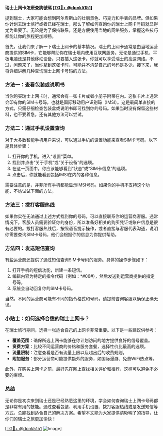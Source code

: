 **瑞士上网卡怎麽查詢號碼 [[TG💪+ @donk5151](https://t.me/s/donk5151)]**

提到瑞士，大家可能会想到阿尔卑斯山的壮丽景色、巧克力和手表的品牌。但如果你计划去瑞士旅行或者已经在瑞士，那么了解如何查询你的瑞士上网卡号码就显得尤为重要了。无论是为了保持联系，还是方便使用当地的网络服务，掌握这些技巧都能让你的旅程更加顺畅。

首先，让我们来了解一下瑞士上网卡的基本情况。瑞士的上网卡通常是由当地运营商提供的SIM卡，它能够帮助你在瑞士境内使用互联网服务。无论是通过手机、平板电脑还是其他移动设备，只要插入这张卡，你就可以享受瑞士的高速网络。不过，问题来了，当你拿到这张卡时，可能并不清楚自己的号码是多少。接下来，我将详细讲解几种查询瑞士上网卡号码的方法。

### 方法一：查看包装或说明书

当你购买瑞士上网卡时，通常会有一张卡片或者小册子附带在内。这张卡片上通常会印有你的SIM卡号码，也就是国际移动用户识别码（IMSI）。这是最简单直接的方式，只需仔细检查包装盒或说明书即可找到你的号码。如果当时没有保留这些材料，也不要着急，还有其他方法可以尝试。

### 方法二：通过手机设置查询

对于大多数智能手机用户来说，可以通过手机的设置功能来查看SIM卡号码。以下是具体步骤：

1. 打开你的手机，进入“设置”菜单。
2. 找到并点击“关于手机”或“关于设备”的选项。
3. 在这一页面中，你应该能够看到“状态”或“SIM卡信息”的选项。
4. 点击后，你就能看到包括IMSI在内的各种信息。

需要注意的是，并非所有手机都能显示IMSI号码。如果你的手机不支持这个功能，不妨试试下面的方法。

### 方法三：拨打客服热线

如果你实在无法通过上述方式找到你的号码，可以直接联系你的运营商客服。通常情况下，客服人员需要验证你的身份，所以准备好相关的购买凭证或账户信息是很有必要的。拨打客服热线后，按照语音提示操作，或者直接与客服代表沟通，说明你需要查询SIM卡号码，他们会根据你的信息为你提供帮助。

### 方法四：发送短信查询

有些运营商还提供了通过短信查询SIM卡号码的服务。具体的操作步骤如下：

1. 打开手机的短信功能，新建一条短信。
2. 编辑内容为特定的指令代码（例如：*#06#），然后发送到运营商提供的指定号码。
3. 系统会自动回复你的SIM卡号码。

当然，不同的运营商可能有不同的指令格式和号码，请提前咨询客服以确保正确无误。

### 小贴士：如何选择合适的瑞士上网卡？

在瑞士旅行期间，选择一张适合自己的上网卡非常重要。以下是一些建议供参考：

- **覆盖范围**：确保所选上网卡能够在你计划访问的地方提供良好的信号覆盖。
- **资费方案**：比较不同运营商的价格和服务套餐，选择性价比最高的选项。
- **流量限制**：注意查看是否有流量上限以及超出后的收费规则。
- **附加服务**：部分运营商可能提供额外的服务，如国际漫游、免费WiFi热点等。

此外，在购买上网卡之前，最好先在网上查找相关评价和推荐，这样可以避免不必要的麻烦。

### 总结

无论你是初次来到瑞士还是已经熟悉这里的环境，学会如何查询瑞士上网卡号码都是非常有用的技能。通过查看包装、利用手机设置、拨打客服热线或是发送短信等方式，总能找到适合自己的解决方案。希望本文能为大家提供清晰明了的指导，让你们的瑞士之旅更加愉快！

[[TG💪+ @donk5151](https://t.me/s/donk5151) ![Image](https://i.postimg.cc/rwNCRYN7/Snipaste-2025-04-30-17-27-05.png)]